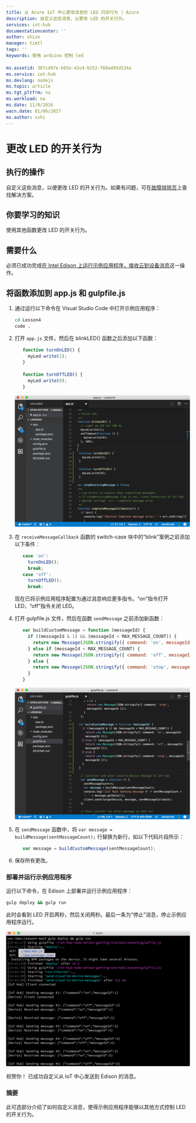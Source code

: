 ```yaml
---
title: 从 Azure IoT 中心更改消息的 LED 闪烁行为 | Azure
description: 自定义这些消息，以更改 LED 的开关行为。
services: iot-hub
documentationcenter: ''
author: shizn
manager: timtl
tags: ''
keywords: 使用 arduino 控制 led

ms.assetid: 387cd97e-b05e-43c4-b252-f68ad45d524a
ms.service: iot-hub
ms.devlang: nodejs
ms.topic: article
ms.tgt_pltfrm: na
ms.workload: na
ms.date: 11/8/2016
wacn.date: 01/06/2017
ms.author: xshi
---
```


# 更改 LED 的开关行为
## 执行的操作
自定义这些消息，以便更改 LED 的开关行为。如果有问题，可在[故障排除页][troubleshooting]上查找解决方案。

## 你要学习的知识
使用其他函数更改 LED 的开关行为。

## 需要什么
必须已成功完成[在 Intel Edison 上运行示例应用程序，接收云到设备消息][receive-cloud-to-device-messages]这一操作。

## 将函数添加到 app.js 和 gulpfile.js
1. 通过运行以下命令在 Visual Studio Code 中打开示例应用程序：

    ```bash
    cd Lesson4
    code .
    ```

2. 打开 `app.js` 文件，然后在 blinkLED() 函数之后添加以下函数：

    ```javascript
       function turnOnLED() {
         myLed.write(1);
       }

       function turnOffLED() {
         myLed.write(0);
       }
    ```

    ![增加了函数的 app.js 文件](./media/iot-hub-intel-edison-lessons/lesson4/updated_app_node.png)  

3. 在 `receiveMessageCallback` 函数的 switch-case 块中的“blink”案例之前添加以下条件：

    ```javascript
       case 'on':
         turnOnLED();
         break;
       case 'off':
         turnOffLED();
         break;
    ```

    现在已将示例应用程序配置为通过消息响应更多指令。“on”指令打开 LED，“off”指令关闭 LED。
4. 打开 gulpfile.js 文件，然后在函数 `sendMessage` 之前添加新函数：

    ```javascript
       var buildCustomMessage = function (messageId) {
         if ((messageId & 1) && (messageId < MAX_MESSAGE_COUNT)) {
           return new Message(JSON.stringify({ command: 'on', messageId: messageId }));
         } else if (messageId < MAX_MESSAGE_COUNT) {
           return new Message(JSON.stringify({ command: 'off', messageId: messageId }));
         } else {
           return new Message(JSON.stringify({ command: 'stop', messageId: messageId }));
         }
       }
    ```

    ![增加了函数的 Gulpfile.js 文件][gulpfile]  

5. 在 `sendMessage` 函数中，将 `var message = buildMessage(sentMessageCount);` 行替换为新行，如以下代码片段所示：

    ```javascript
       var message = buildCustomMessage(sentMessageCount);
    ```

6. 保存所有更改。

### 部署并运行示例应用程序
运行以下命令，在 Edison 上部署并运行示例应用程序：

```bash
gulp deploy && gulp run
```

此时会看到 LED 开启两秒，然后关闭两秒。最后一条为“停止”消息，停止示例应用程序运行。

![打开和关闭][on-and-off]  

祝贺你！ 已成功自定义从 IoT 中心发送到 Edison 的消息。

### 摘要
此可选部分介绍了如何自定义消息，使得示例应用程序能够以其他方式控制 LED 的开关行为。

<!-- Images and links -->

[troubleshooting]: ./iot-hub-intel-edison-kit-node-troubleshooting.md
[receive-cloud-to-device-messages]: ./iot-hub-intel-edison-kit-node-lesson4-send-cloud-to-device-messages.md
[gulpfile]: ./media/iot-hub-intel-edison-lessons/lesson4/updated_gulpfile_node.png
[on-and-off]: ./media/iot-hub-intel-edison-lessons/lesson4/gulp_on_and_off_node.png

<!---HONumber=Mooncake_0103_2017-->